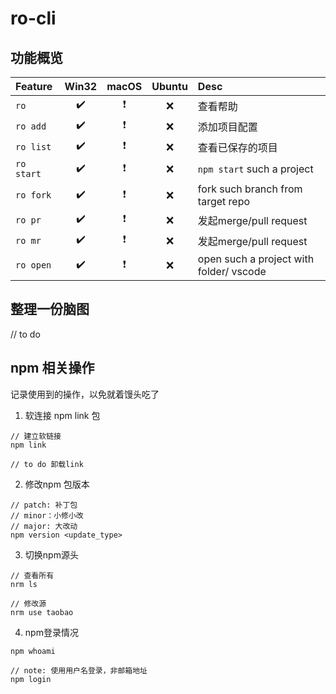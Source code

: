# ro-cli

## 功能概览

Feature     | Win32 | macOS | Ubuntu | Desc 
:-          |  :-:  |  :-:  |   :-:  | :-
`ro`        |  ✔️   |   ❗   |   ❌  | 查看帮助 
`ro add`    |  ✔️   |   ❗   |   ❌  | 添加项目配置
`ro list`   |  ✔️   |   ❗   |   ❌  | 查看已保存的项目
`ro start`  |  ✔️   |   ❗   |   ❌  | `npm start` such a project
`ro fork`   |  ✔️   |   ❗   |   ❌  | fork such branch from target repo
`ro pr`     |  ✔️   |   ❗   |   ❌  | 发起merge/pull request
`ro mr`     |  ✔️   |   ❗   |   ❌  | 发起merge/pull request
`ro open`   |  ✔️   |   ❗   |   ❌  | open such a project with folder/ vscode


## 整理一份脑图
// to do


## npm 相关操作
记录使用到的操作，以免就着馒头吃了

1. 软连接 npm link 包
```shell
// 建立软链接
npm link

// to do 卸载link
```

2. 修改npm 包版本
```shell
// patch: 补丁包
// minor：小修小改
// major: 大改动
npm version <update_type>
```

3. 切换npm源头
```shell
// 查看所有
nrm ls

// 修改源
nrm use taobao
```

4. npm登录情况
```shell
npm whoami

// note: 使用用户名登录，非邮箱地址
npm login
```